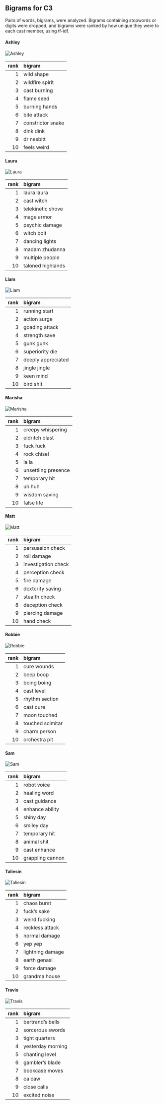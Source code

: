 
## Bigrams for C3

Pairs of words, bigrams, were analyzed. Bigrams containing stopwords or
digits were dropped, and bigrams were ranked by how unique they were to
each cast member, using tf-idf.

#### Ashley

![Ashley](../plots/bigramClouds/C3/C3ASHLEY.png)

| rank | bigram            |
| ---: | :---------------- |
|    1 | wild shape        |
|    2 | wildfire spirit   |
|    3 | cast burning      |
|    4 | flame seed        |
|    5 | burning hands     |
|    6 | bite attack       |
|    7 | constrictor snake |
|    8 | dink dink         |
|    9 | dr nesbitt        |
|   10 | feels weird       |

#### Laura

![Laura](../plots/bigramClouds/C3/C3LAURA.png)

| rank | bigram            |
| ---: | :---------------- |
|    1 | laura laura       |
|    2 | cast witch        |
|    3 | telekinetic shove |
|    4 | mage armor        |
|    5 | psychic damage    |
|    6 | witch bolt        |
|    7 | dancing lights    |
|    8 | madam zhudanna    |
|    9 | multiple people   |
|   10 | taloned highlands |

#### Liam

![Liam](../plots/bigramClouds/C3/C3LIAM.png)

| rank | bigram             |
| ---: | :----------------- |
|    1 | running start      |
|    2 | action surge       |
|    3 | goading attack     |
|    4 | strength save      |
|    5 | gunk gunk          |
|    6 | superiority die    |
|    7 | deeply appreciated |
|    8 | jingle jingle      |
|    9 | keen mind          |
|   10 | bird shit          |

#### Marisha

![Marisha](../plots/bigramClouds/C3/C3MARISHA.png)

| rank | bigram              |
| ---: | :------------------ |
|    1 | creepy whispering   |
|    2 | eldritch blast      |
|    3 | fuck fuck           |
|    4 | rock chisel         |
|    5 | la la               |
|    6 | unsettling presence |
|    7 | temporary hit       |
|    8 | uh huh              |
|    9 | wisdom saving       |
|   10 | false life          |

#### Matt

![Matt](../plots/bigramClouds/C3/C3MATT.png)

| rank | bigram              |
| ---: | :------------------ |
|    1 | persuasion check    |
|    2 | roll damage         |
|    3 | investigation check |
|    4 | perception check    |
|    5 | fire damage         |
|    6 | dexterity saving    |
|    7 | stealth check       |
|    8 | deception check     |
|    9 | piercing damage     |
|   10 | hand check          |

#### Robbie

![Robbie](../plots/bigramClouds/C3/C3ROBBIE.png)

| rank | bigram           |
| ---: | :--------------- |
|    1 | cure wounds      |
|    2 | beep boop        |
|    3 | boing boing      |
|    4 | cast level       |
|    5 | rhythm section   |
|    6 | cast cure        |
|    7 | moon touched     |
|    8 | touched scimitar |
|    9 | charm person     |
|   10 | orchestra pit    |

#### Sam

![Sam](../plots/bigramClouds/C3/C3SAM.png)

| rank | bigram           |
| ---: | :--------------- |
|    1 | robot voice      |
|    2 | healing word     |
|    3 | cast guidance    |
|    4 | enhance ability  |
|    5 | shiny day        |
|    6 | smiley day       |
|    7 | temporary hit    |
|    8 | animal shit      |
|    9 | cast enhance     |
|   10 | grappling cannon |

#### Taliesin

![Taliesin](../plots/bigramClouds/C3/C3TALIESIN.png)

| rank | bigram           |
| ---: | :--------------- |
|    1 | chaos burst      |
|    2 | fuck’s sake      |
|    3 | weird fucking    |
|    4 | reckless attack  |
|    5 | normal damage    |
|    6 | yep yep          |
|    7 | lightning damage |
|    8 | earth genasi     |
|    9 | force damage     |
|   10 | grandma house    |

#### Travis

![Travis](../plots/bigramClouds/C3/C3TRAVIS.png)

| rank | bigram            |
| ---: | :---------------- |
|    1 | bertrand’s bells  |
|    2 | sorcerous swords  |
|    3 | tight quarters    |
|    4 | yesterday morning |
|    5 | chanting level    |
|    6 | gambler’s blade   |
|    7 | bookcase moves    |
|    8 | ca caw            |
|    9 | close calls       |
|   10 | excited noise     |
